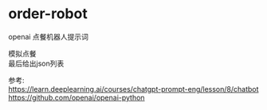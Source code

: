 # order-robot   
openai 点餐机器人提示词   

模拟点餐  
最后给出json列表   


参考:   
https://learn.deeplearning.ai/courses/chatgpt-prompt-eng/lesson/8/chatbot    
https://github.com/openai/openai-python    
